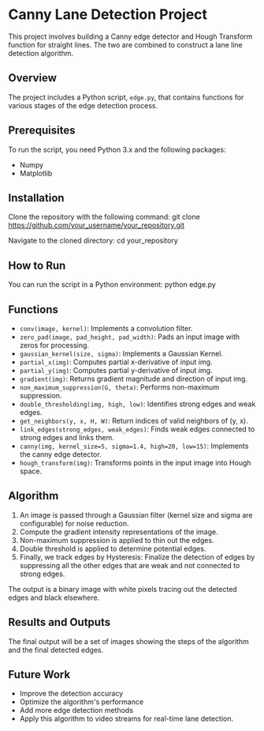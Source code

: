 # Canny Lane Detection Project

This project involves building a Canny edge detector and Hough Transform function for straight lines. The two are combined to construct a lane line detection algorithm. 

## Overview

The project includes a Python script, `edge.py`, that contains functions for various stages of the edge detection process.

## Prerequisites

To run the script, you need Python 3.x and the following packages:

- Numpy
- Matplotlib

## Installation

Clone the repository with the following command: git clone https://github.com/your_username/your_repository.git

Navigate to the cloned directory: cd your_repository

## How to Run

You can run the script in a Python environment: python edge.py

## Functions

- `conv(image, kernel)`: Implements a convolution filter.  
- `zero_pad(image, pad_height, pad_width)`: Pads an input image with zeros for processing.
- `gaussian_kernel(size, sigma)`: Implements a Gaussian Kernel.
- `partial_x(img)`: Computes partial x-derivative of input img.
- `partial_y(img)`: Computes partial y-derivative of input img.
- `gradient(img)`: Returns gradient magnitude and direction of input img.
- `non_maximum_suppression(G, theta)`: Performs non-maximum suppression.
- `double_thresholding(img, high, low)`: Identifies strong edges and weak edges.
- `get_neighbors(y, x, H, W)`: Return indices of valid neighbors of (y, x).
- `link_edges(strong_edges, weak_edges)`: Finds weak edges connected to strong edges and links them.
- `canny(img, kernel_size=5, sigma=1.4, high=20, low=15)`: Implements the canny edge detector.
- `hough_transform(img)`: Transforms points in the input image into Hough space.

## Algorithm

1. An image is passed through a Gaussian filter (kernel size and sigma are configurable) for noise reduction.
2. Compute the gradient intensity representations of the image.
3. Non-maximum suppression is applied to thin out the edges.
4. Double threshold is applied to determine potential edges.
5. Finally, we track edges by Hysteresis: Finalize the detection of edges by suppressing all the other edges that are weak and not connected to strong edges.

The output is a binary image with white pixels tracing out the detected edges and black elsewhere.

## Results and Outputs

The final output will be a set of images showing the steps of the algorithm and the final detected edges.

## Future Work

- Improve the detection accuracy
- Optimize the algorithm's performance
- Add more edge detection methods
- Apply this algorithm to video streams for real-time lane detection.

